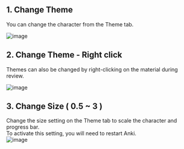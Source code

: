 ## 1. Change Theme 

You can change the character from the Theme tab.

![image](https://github.com/shigeyukey/AnkiArcade/assets/124401518/41863654-c593-4e6d-ad17-42f18e05173c)  


## 2. Change Theme - Right click

Themes can also be changed by right-clicking on the material during review.

![image](https://github.com/shigeyukey/AnkiArcade/assets/124401518/3561a18b-8773-454e-9f11-3c8d276966cb)  

## 3. Change Size ( 0.5 ~ 3 ) 
Change the size setting on the Theme tab to scale the character and progress bar.  
To activate this setting, you will need to restart Anki.  
![image](https://github.com/shigeyukey/AnkiArcade/assets/124401518/233fd7cb-a17b-4d69-8ba7-271087979373)  
